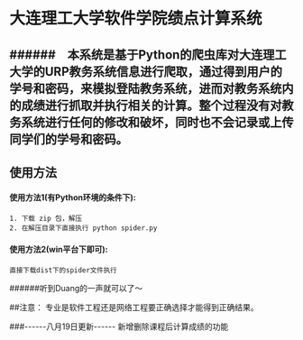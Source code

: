 大连理工大学软件学院绩点计算系统
========
######&emsp;**本系统**是基于Python的爬虫库对大连理工大学的URP教务系统信息进行爬取，通过得到用户的学号和密码，来模拟登陆教务系统，进而对教务系统内的成绩进行抓取并执行相关的计算。整个过程没有对教务系统进行任何的修改和破坏，同时也不会记录或上传同学们的学号和密码。
---
## 使用方法
#### 使用方法1(有Python环境的条件下):
	1. 下载 zip 包，解压
	2. 在解压目录下直接执行 python spider.py

#### 使用方法2(win平台下即可):
	直接下载dist下的spider文件执行

######听到Duang的一声就可以了～

##注意：
专业是软件工程还是网络工程要正确选择才能得到正确结果。

###------八月19日更新------
新增删除课程后计算成绩的功能
